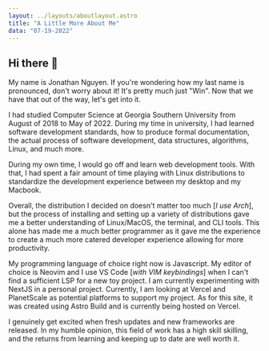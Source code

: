 ```yaml
---
layout: ../layouts/aboutlayout.astro
title: "A Little More About Me"
data: "07-19-2022"
---
```


## Hi there 👋

My name is Jonathan Nguyen. If you're wondering how my last name is pronounced, don't worry about it! It's pretty much just "Win". Now that we have that out of the way, let's get into it. 

I had studied Computer Science at Georgia Southern University from August of 2018 to May of 2022. During my time in university, I had learned software development standards, how to produce formal documentation, the actual process of software development, data structures, algorithms, Linux, and much more.

During my own time, I would go off and learn web development tools. With that, I had spent a fair amount of time playing with Linux distributions to standardize the development experience between my desktop and my Macbook. 

Overall, the distribution I decided on doesn't matter too much [_I use Arch_], but the process of installing and setting up a variety of distributions gave me a better understanding of Linux/MacOS, the terminal, and CLI tools. This alone has made me a much better programmer as it gave me the experience to create a much more catered developer experience allowing for more productivity.

My programming language of choice right now is Javascript. My editor of choice is Neovim and I use VS Code [_with VIM keybindings_] when I can't find a sufficient LSP for a new toy project. I am currently experimenting with NextJS in a personal project. Currently, I am looking at Vercel and PlanetScale as potential platforms to support my project. As for this site, it was created using Astro Build and is currently being hosted on Vercel.

I genuinely get excited when fresh updates and new frameworks are released. In my humble opinion, this field of work has a high skill skilling, and the returns from learning and keeping up to date are well worth it.